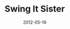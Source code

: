 ---
layout: post
title:  "Swing It Sister"
project_name: "swing_it_sister"
publication:  "Totally Stockholm #6"
publication_link: "https://issuu.com/hkmpublishing/docs/ts_6/26"
date: 2012-05-19
description_first_letter: "A"
description: "n in-depth story on the long-lasting and ever-expanding swing dance revival, which started in Stockholm in the 1980s and just keeps getting stronger. The biggest lindy hop camp in the world is just outside Stockholm and thousands of people from all over the world attend it every summer. Also features a look into the flourishing vintage scene in the city which is closely associated with the dance community. "
flipbook_images: ["page_01.jpg.webp", "page_26.jpg.webp", "page_27.jpg.webp", "page_28.jpg.webp", "page_29.jpg.webp", "page_30.jpg.webp", "page_31.jpg.webp", "page_32.jpg.webp", "page_33.jpg.webp"]
---